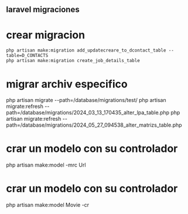 ## laravel migraciones

# crear migracion 

    php artisan make:migration add_updatecreare_to_dcontact_table --table=D_CONTACTS
    php artisan make:migration create_job_details_table

# migrar archiv especifico
php artisan migrate --path=/database/migrations/test/
php artisan migrate:refresh --path=/database/migrations/2024_03_13_170435_alter_lpa_table.php
php artisan migrate:refresh --path=/database/migrations/2024_05_27_094538_alter_matrizs_table.php


# crar un modelo con su controlador

php artisan make:model -mrc Url

# crar un modelo con su controlador

php artisan make:model Movie -cr
